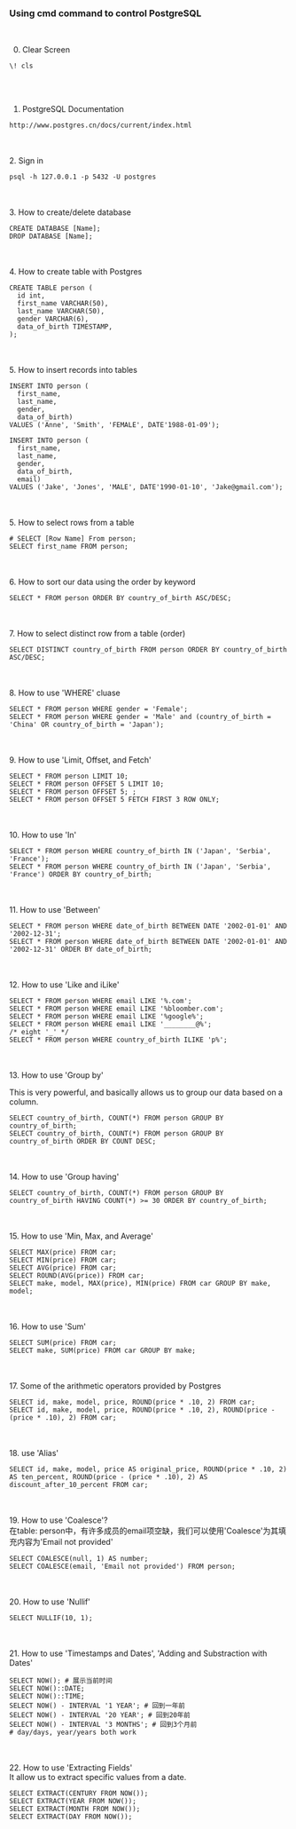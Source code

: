 ### Using cmd command to control PostgreSQL
<br>

0. Clear Screen
```
\! cls
```
<br><br>
1. PostgreSQL Documentation
```
http://www.postgres.cn/docs/current/index.html
```
<br><br>
2. Sign in
```
psql -h 127.0.0.1 -p 5432 -U postgres
```
<br><br>
3. How to create/delete database
```
CREATE DATABASE [Name];
DROP DATABASE [Name];
```
<br><br>
4. How to create table with Postgres
```
CREATE TABLE person (
  id int,
  first_name VARCHAR(50),
  last_name VARCHAR(50),
  gender VARCHAR(6),
  data_of_birth TIMESTAMP,
);
```
<br><br>
5. How to insert records into tables
```
INSERT INTO person (
  first_name,
  last_name,
  gender,
  data_of_birth)
VALUES ('Anne', 'Smith', 'FEMALE', DATE'1988-01-09');
```
```
INSERT INTO person (
  first_name,
  last_name,
  gender,
  data_of_birth,
  email)
VALUES ('Jake', 'Jones', 'MALE', DATE'1990-01-10', 'Jake@gmail.com');
```
<br><br>
5. How to select rows from a table
```
# SELECT [Row Name] From person;
SELECT first_name FROM person;
```
<br><br>
6. How to sort our data using the order by keyword
```
SELECT * FROM person ORDER BY country_of_birth ASC/DESC;
```
<br><br>
7. How to select distinct row from a table (order)
```
SELECT DISTINCT country_of_birth FROM person ORDER BY country_of_birth ASC/DESC;
```
<br><br>
8. How to use 'WHERE' cluase
```
SELECT * FROM person WHERE gender = 'Female';
SELECT * FROM person WHERE gender = 'Male' and (country_of_birth = 'China' OR country_of_birth = 'Japan');
```
<br><br>
9. How to use 'Limit, Offset, and Fetch'
```
SELECT * FROM person LIMIT 10;
SELECT * FROM person OFFSET 5 LIMIT 10;
SELECT * FROM person OFFSET 5; ;
SELECT * FROM person OFFSET 5 FETCH FIRST 3 ROW ONLY;
```
<br><br>
10. How to use 'In'
```
SELECT * FROM person WHERE country_of_birth IN ('Japan', 'Serbia', 'France');
SELECT * FROM person WHERE country_of_birth IN ('Japan', 'Serbia', 'France') ORDER BY country_of_birth;
```
<br><br>
11. How to use 'Between'
```
SELECT * FROM person WHERE date_of_birth BETWEEN DATE '2002-01-01' AND '2002-12-31';
SELECT * FROM person WHERE date_of_birth BETWEEN DATE '2002-01-01' AND '2002-12-31' ORDER BY date_of_birth;
```
<br><br>
12. How to use 'Like and iLike'
```
SELECT * FROM person WHERE email LIKE '%.com';
SELECT * FROM person WHERE email LIKE '%bloomber.com';
SELECT * FROM person WHERE email LIKE '%google%';
SELECT * FROM person WHERE email LIKE '________@%';
/* eight '_' */
SELECT * FROM person WHERE country_of_birth ILIKE 'p%';
```
<br><br>
13. How to use 'Group by'

This is very powerful, and basically allows us to group our data based on a column.
```
SELECT country_of_birth, COUNT(*) FROM person GROUP BY country_of_birth;
SELECT country_of_birth, COUNT(*) FROM person GROUP BY country_of_birth ORDER BY COUNT DESC;
```
<br><br>
14. How to use 'Group having'
```
SELECT country_of_birth, COUNT(*) FROM person GROUP BY country_of_birth HAVING COUNT(*) >= 30 ORDER BY country_of_birth;
```
<br><br>
15. How to use 'Min, Max, and Average'
```
SELECT MAX(price) FROM car;
SELECT MIN(price) FROM car;
SELECT AVG(price) FROM car;
SELECT ROUND(AVG(price)) FROM car;
SELECT make, model, MAX(price), MIN(price) FROM car GROUP BY make, model;
```
<br><br>
16. How to use 'Sum'
```
SELECT SUM(price) FROM car;
SELECT make, SUM(price) FROM car GROUP BY make;
```
<br><br>
17. Some of the arithmetic operators provided by Postgres
```
SELECT id, make, model, price, ROUND(price * .10, 2) FROM car;
SELECT id, make, model, price, ROUND(price * .10, 2), ROUND(price - (price * .10), 2) FROM car;
```
<br><br>
18. use 'Alias'
```
SELECT id, make, model, price AS original_price, ROUND(price * .10, 2) AS ten_percent, ROUND(price - (price * .10), 2) AS discount_after_10_percent FROM car;
```
<br><br>
19. How to use 'Coalesce'?<br>
在table: person中，有许多成员的email项空缺，我们可以使用'Coalesce'为其填充内容为'Email not provided'
```
SELECT COALESCE(null, 1) AS number;
SELECT COALESCE(email, 'Email not provided') FROM person;
```
<br><br>
20. How to use 'Nullif'
```
SELECT NULLIF(10, 1);
```
<br><br>
21. How to use 'Timestamps and Dates', 'Adding and Substraction with Dates'
```
SELECT NOW(); # 展示当前时间
SELECT NOW()::DATE;
SELECT NOW()::TIME;
SELECT NOW() - INTERVAL '1 YEAR'; # 回到一年前
SELECT NOW() - INTERVAL '20 YEAR'; # 回到20年前
SELECT NOW() - INTERVAL '3 MONTHS'; # 回到3个月前
# day/days, year/years both work
```
<br><br>
22. How to use 'Extracting Fields'<br>
It allow us to extract specific values from a date.
```
SELECT EXTRACT(CENTURY FROM NOW());
SELECT EXTRACT(YEAR FROM NOW());
SELECT EXTRACT(MONTH FROM NOW());
SELECT EXTRACT(DAY FROM NOW());
```















































 
